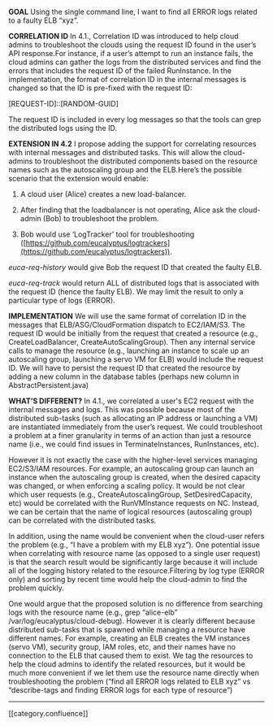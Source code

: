 

 **GOAL** Using the single command line, I want to find all ERROR logs related to a faulty ELB “xyz”.

 **CORRELATION ID** In 4.1., Correlation ID was introduced to help cloud admins to troubleshoot the clouds using the request ID found in the user’s API response.For instance, if a user’s attempt to run an instance fails, the cloud admins can gather the logs from the distributed services and find the errors that includes the request ID of the failed RunInstance. In the implementation, the format of correlation ID in the internal messages is changed so that the ID is pre-fixed with the request ID:



\[REQUEST-ID]::\[RANDOM-GUID]

The request ID is included in every log messages so that the tools can grep the distributed logs using the ID.

 **EXTENSION IN 4.2** I propose adding the support for correlating resources with internal messages and distributed tasks. This will allow the cloud-admins to troubleshoot the distributed components based on the resource names such as the autoscaling group and the ELB.Here’s the possible scenario that the extension would enable:

1) A cloud user (Alice) creates a new load-balancer.

2) After finding that the loadbalancer is not operating, Alice ask the cloud-admin (Bob) to troubleshoot the problem.

3) Bob would use ‘LogTracker’ tool for troubleshooting ([https://github.com/eucalyptus/logtrackers](https://github.com/eucalyptus/logtrackers)).

 _euca-req-history_  would give Bob the request ID that created the faulty ELB.

 _euca-req-track_  would return ALL of distributed logs that is associated with the request ID (hence the faulty ELB). We may limit the result to only a particular type of logs (ERROR).

 **IMPLEMENTATION** We will use the same format of correlation ID in the messages that ELB/ASG/CloudFormation dispatch to EC2/IAM/S3. The request ID would be initially from the request that created a resource (e.g., CreateLoadBalancer, CreateAutoScalingGroup). Then any internal service calls to manage the resource (e.g., launching an instance to scale up an autoscaling group, launching a servo VM for ELB) would include the request ID. We will have to persist the request ID that created the resource by adding a new column in the database tables (perhaps new column in AbstractPersistent.java)

 **WHAT’S DIFFERENT?** In 4.1., we correlated a user's EC2 request with the internal messages and logs. This was possible because most of the distributed sub-tasks (such as allocating an IP address or launching a VM) are instantiated immediately from the user’s request. We could troubleshoot a problem at a finer granularity in terms of an action than just a resource name (i.e., we could find issues in TerminateInstances, RunInstances, etc).



However it is not exactly the case with the higher-level services managing EC2/S3/IAM resources. For example, an autoscaling group can launch an instance when the autoscaling group is created, when the desired capacity was changed, or when enforcing a scaling policy. It would be not clear which user requests (e.g., CreateAutoscalingGroup, SetDesiredCapacity, etc) would be correlated with the RunVMInstance requests on NC. Instead, we can be certain that the name of logical resources (autoscaling group) can be correlated with the distributed tasks.

In addition, using the name would be convenient when the cloud-user refers the problem (e.g., “I have a problem with my ELB xyz”). One potential issue when correlating with resource name (as opposed to a single user request) is that the search result would be significantly large because it will include all of the logging history related to the resource.Filtering by log type (ERROR only) and sorting by recent time would help the cloud-admin to find the problem quickly.



One would argue that the proposed solution is no difference from searching logs with the resource name (e.g., grep “alice-elb” /var/log/eucalyptus/cloud-debug). However it is clearly different because distributed sub-tasks that is spawned while managing a resource have different names. For example, creating an ELB creates the VM instances (servo VM), security group, IAM roles, etc, and their names have no connection to the ELB that caused them to exist. We tag the resources to help the cloud admins to identify the related resources, but it would be much more convenient if we let them use the resource name directly when troubleshooting the problem (“find all ERROR logs related to ELB xyz” vs “describe-tags and finding ERROR logs for each type of resource”)

*****

[[category.confluence]] 
